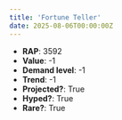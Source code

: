 ```yaml
---
title: 'Fortune Teller'
date: 2025-08-06T00:00:00Z
---
```

- **RAP**: 3592
- **Value**: -1
- **Demand level**: -1
- **Trend**: -1
- **Projected?**: True
- **Hyped?**: True
- **Rare?**: True
